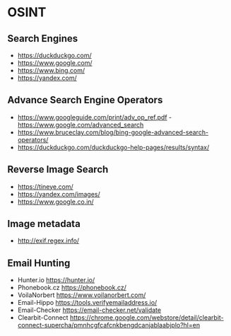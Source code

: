 # OSINT

## Search Engines
- https://duckduckgo.com/
- https://www.google.com/
- https://www.bing.com/
- https://yandex.com/

## Advance Search Engine Operators
- https://www.googleguide.com/print/adv_op_ref.pdf
-https://www.google.com/advanced_search
- https://www.bruceclay.com/blog/bing-google-advanced-search-operators/
- https://duckduckgo.com/duckduckgo-help-pages/results/syntax/

## Reverse Image Search
- https://tineye.com/
- https://yandex.com/images/
- https://www.google.co.in/

## Image metadata
- http://exif.regex.info/



## Email Hunting
- Hunter.io
https://hunter.io/
- Phonebook.cz
https://phonebook.cz/
- VoilaNorbert
https://www.voilanorbert.com/
- Email-Hippo
https://tools.verifyemailaddress.io/
- Email-Checker
https://email-checker.net/validate
- Clearbit-Connect
https://chrome.google.com/webstore/detail/clearbit-connect-supercha/pmnhcgfcafcnkbengdcanjablaabjplo?hl=en
